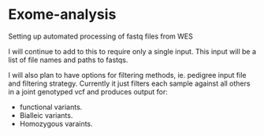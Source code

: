# Exome-analysis

Setting up automated processing of fastq files from WES

I will continue to add to this to require only a single input.
This input will be a list of file names and paths to fastqs. 

I will also plan to have options for filtering methods, ie. pedigree input file and filtering strategy. 
Currently it just filters each sample against all others in a joint genotyped vcf and produces output for:
  - functional variants.
  - Bialleic variants.
  - Homozygous varaints. 

